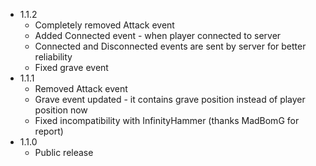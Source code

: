 - 1.1.2
  - Completely removed Attack event
  - Added Connected event - when player connected to server
  - Connected and Disconnected events are sent by server for better reliability 
  - Fixed grave event
- 1.1.1
  - Removed Attack event
  - Grave event updated - it contains grave position instead of player position now
  - Fixed incompatibility with InfinityHammer (thanks MadBomG for report)
- 1.1.0
  - Public release